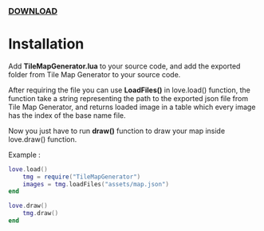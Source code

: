 ### [DOWNLOAD](https://minhaskamal.github.io/DownGit/#/home?url=https://github.com/westboy31/TileMapGeneratorJsonExport/tree/main/Love2D%20%40westboy31)

# Installation

Add **TileMapGenerator.lua** to your source code, and add the exported folder from Tile Map Generator to your source code.

After requiring the file you can use **LoadFiles()** in love.load() function, the function take a string representing the path to the exported json file from Tile Map Generator, and returns loaded image in a table which every image has the index of the base name file.

Now you just have to run **draw()** function to draw your map inside love.draw() function.

Example :

```lua
love.load()
    tmg = require("TileMapGenerator")
    images = tmg.loadFiles("assets/map.json")
end 

love.draw()
    tmg.draw()
end
```
